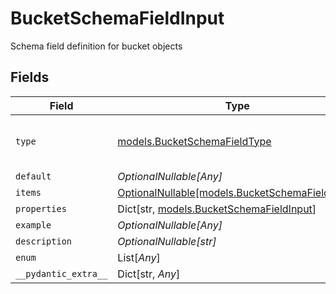 # BucketSchemaFieldInput

Schema field definition for bucket objects


## Fields

| Field                                                                                  | Type                                                                                   | Required                                                                               | Description                                                                            |
| -------------------------------------------------------------------------------------- | -------------------------------------------------------------------------------------- | -------------------------------------------------------------------------------------- | -------------------------------------------------------------------------------------- |
| `type`                                                                                 | [models.BucketSchemaFieldType](../models/bucketschemafieldtype.md)                     | :heavy_check_mark:                                                                     | Enum for field types in bucket schemas                                                 |
| `default`                                                                              | *OptionalNullable[Any]*                                                                | :heavy_minus_sign:                                                                     | N/A                                                                                    |
| `items`                                                                                | [OptionalNullable[models.BucketSchemaFieldInput]](../models/bucketschemafieldinput.md) | :heavy_minus_sign:                                                                     | N/A                                                                                    |
| `properties`                                                                           | Dict[str, [models.BucketSchemaFieldInput](../models/bucketschemafieldinput.md)]        | :heavy_minus_sign:                                                                     | N/A                                                                                    |
| `example`                                                                              | *OptionalNullable[Any]*                                                                | :heavy_minus_sign:                                                                     | N/A                                                                                    |
| `description`                                                                          | *OptionalNullable[str]*                                                                | :heavy_minus_sign:                                                                     | N/A                                                                                    |
| `enum`                                                                                 | List[*Any*]                                                                            | :heavy_minus_sign:                                                                     | N/A                                                                                    |
| `__pydantic_extra__`                                                                   | Dict[str, *Any*]                                                                       | :heavy_minus_sign:                                                                     | N/A                                                                                    |
